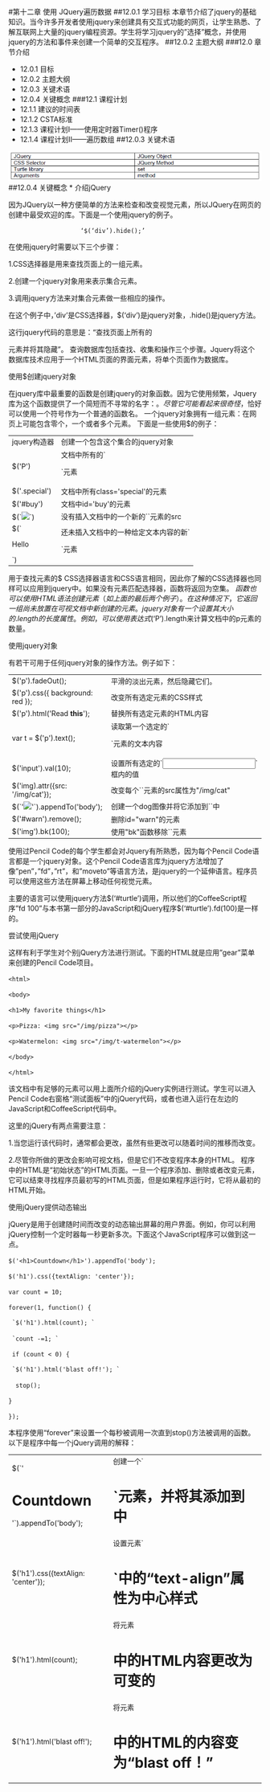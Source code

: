 #第十二章 使用 JQuery遍历数据
##12.0.1 学习目标
本章节介绍了jquery的基础知识。当今许多开发者使用jquery来创建具有交互式功能的网页，让学生熟悉、了解互联网上大量的jquery编程资源。学生将学习jquery的”选择”概念，并使用jquery的方法和事件来创建一个简单的交互程序。
##12.0.2 主题大纲
###12.0 章节介绍
* 12.0.1 目标
* 12.0.2 主题大纲
* 12.0.3 关键术语
* 12.0.4 关键概念
###12.1 课程计划
* 12.1.1 建议的时间表
* 12.1.2 CSTA标准
* 12.1.3 课程计划I——使用定时器Timer()程序
* 12.1.4 课程计划II——遍历数组
##12.0.3 关键术语
<img src="images/12/1.png">
##12.0.4 关键概念
* 介绍jQuery

因为JQuery以一种方便简单的方法来检查和改变视觉元素，所以JQuery在网页的创建中最受欢迎的库。下面是一个使用jquery的例子。

						‘$(‘div’).hide();’

在使用jquery时需要以下三个步骤：

1.CSS选择器是用来查找页面上的一组元素。

2.创建一个jquery对象用来表示集合元素。

3.调用jquery方法来对集合元素做一些相应的操作。

在这个例子中，’div’是CSS选择器，$(‘div’)是jquery对象，.hide()是jquery方法。

这行jquery代码的意思是：“查找页面上所有的<div>元素并将其隐藏”。
查询数据库包括查找、收集和操作三个步骤。Jquery将这个数据库技术应用于一个HTML页面的界面元素，将单个页面作为数据库。

使用$创建jquery对象

在jquery库中最重要的函数是创建jquery的对象函数。因为它使用频繁，Jquery库为这个函数提供了一个简短而不寻常的名字：$。尽管它可能看起来很奇怪，$恰好可以使用一个符号作为一个普通的函数名。
一个jquery对象拥有一组元素：在网页上可能包含零个，一个或者多个元素。
下面是一些使用$的例子：

<table>
<tr>
  <td>jquery构造器</td>
  <td>创建一个包含这个集合的jquery对象</td>
</tr>
<tr>
 <td>$('P')</td>
 <td>文档中所有的`<p>`元素</td>
</tr>
<tr>
 <td>$('.special')</td>
 <td>文档中所有class='special'的元素</td>
</tr>
<tr>
 <td>$('#buy')</td>
 <td>文档中id='buy'的元素</td>
</tr>
<tr>
 <td>$(`<img src="/img/cat">`)</td>
 <td>没有插入文档中的一个新的`<img>`元素的src</td>
</tr>
<tr>
 <td>$(`<p>Hello</p>`)</td>
 <td>还未插入文档中的一种给定文本内容的新`<p>`元素</td>
</tr>
</table>

用于查找元素的$ CSS选择器语言和CSS语言相同，因此你了解的CSS选择器也同样可以应用到jquery中。如果没有元素匹配选择器，函数将返回为空集。
$函数也可以使用HTML语法创建元素（如上面的最后两个例子）。在这种情况下，它返回一组尚未放置在可视文档中新创建的元素。jquery对象有一个设置其大小的.length的长度属性。例如，可以使用表达式$(‘P’).length来计算文档中的p元素的数量。

使用jquery对象

有若干可用于任何jquery对象的操作方法。例子如下：
<table>
<tr>
  <td>$('p').fadeOut();</td>
  <td>平滑的淡出元素，然后隐藏它们。</td>
</tr>
<tr>
 <td>  $('p').css({ background: red });</td>
 <td>改变所有选定元素的CSS样式</td>
</tr>
<tr>
 <td>  $('p').html('Read <b>this</b>');</td>
 <td>替换所有选定元素的HTML内容</td>
</tr>
<tr>
 <td> var t = $('p').text();   </td>
 <td>读取第一个选定的`<p>`元素的文本内容</td>
</tr>
<tr>
 <td> $('input').val(10); </td>
 <td>设置所有选定的`<input>`框内的值</td>
</tr>
<tr>
 <td>$('img).attr({src: '/img/cat'});</td>
 <td>改变每个`<img>`元素的src属性为"/img/cat"</td>
</tr>
<tr>
 <td>$(`'<img src="/img/dog">'`).appendTo('body');</td>
 <td>创建一个dog图像并将它添加到`<body>`中</td>
</tr>
<tr>
 <td>$('#warn').remove();</td>
 <td>删除id="warn"的元素</td>
</tr>
<tr>
 <td>$('img').bk(100);</td>
 <td>使用"bk"函数移除`<img>`元素</td>
</tr>
</table>

使用过Pencil Code的每个学生都会对Jquery有所熟悉，因为每个Pencil Code语言都是一个jquery对象。这个Pencil Code语言库为jquery方法增加了像”pen”，”fd”，”rt”，和”moveto”等语言方法，是jquery的一个延伸语言。程序员可以使用这些方法在屏幕上移动任何视觉元素。

主要的语言可以使用jquery方法$(‘#turtle’)调用，所以他们的CoffeeScript程序”fd 100”与本书第一部分的JavaScript和jQuery程序$(‘#turtle’).fd(100)是一样的。

尝试使用jQuery

这样有利于学生对个别jQuery方法进行测试。下面的HTML就是应用”gear”菜单来创建的Pencil Code项目。

`<html>` 

`<body> `
   
`<h1>My favorite things</h1>` 
  
 `<p>Pizza: <img src="/img/pizza"></p>`      
   
`<p>Watermelon: <img src="/img/t-watermelon"></p>`

`</body>` 

`</html> `

该文档中有足够的元素可以用上面所介绍的jQuery实例进行测试。学生可以进入Pencil Code右窗格“测试面板”中的jQuery代码，或者也进入运行在左边的JavaScript和CoffeeScript代码中。

这里的jQuery有两点需要注意：

1.当您运行该代码时，通常都会更改，虽然有些更改可以随着时间的推移而改变。

2.尽管你所做的更改会影响可视文档，但是它们不改变程序本身的HTML。
程序中的HTML是“初始状态”的HTML页面。一旦一个程序添加、删除或者改变元素，它可以结束寻找程序员最初写的HTML页面，但是如果程序运行时，它将从最初的HTML开始。

使用jQuery提供动态输出

jQuery是用于创建随时间而改变的动态输出屏幕的用户界面。例如，你可以利用jQuery控制一个定时器每一秒更新多次。下面这个JavaScript程序可以做到这一点。

`$('<h1>Countdown</h1>').appendTo('body'); `

`$('h1').css({textAlign: 'center'});` 

`var count = 10; `

`forever(1, function() { `
    
     `$('h1').html(count); `
   
     `count -=1; `
   
   ` if (count < 0) {`
     
     `$('h1').html('blast off!'); `
      
      stop(); 
`}` 

`}); `

本程序使用“forever”来设置一个每秒被调用一次直到stop()方法被调用的函数。以下是程序中每一个jQuery调用的解释：

<table>
<tr>
  <td>$(`'<h1>Countdown</h1>'`).appendTo('body');</td>
  <td>创建一个`<h1>`元素，并将其添加到<body>中</td>
</tr>
<tr>
 <td>  $('h1').css({textAlign: 'center'});</td>
 <td>设置元素`<h1>`中的“text-align”属性为中心样式</td>
</tr>
<tr>
 <td>   $('h1').html(count);</td>
 <td>将元素<h1>中的HTML内容更改为可变的</td>
</tr>
<tr>
 <td>$('h1').html('blast off!');</td>
 <td>将元素<h1>中的HTML的内容变为“blast off！”</td>
</tr>
<tr>
</table>



